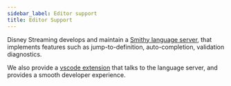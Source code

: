 ```yaml
---
sidebar_label: Editor support
title: Editor Support
---
```



Disney Streaming develops and maintain a [Smithy language server](https://github.com/disneystreaming/smithy-language-server), that implements features such as jump-to-definition, auto-completion, validation diagnostics.

We also provide a [vscode extension](https://marketplace.visualstudio.com/items?itemName=disneystreaming.smithy) that talks to the language server, and provides a smooth developer experience.

